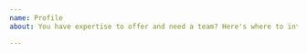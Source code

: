 ```yaml
---
name: Profile
about: You have expertise to offer and need a team? Here's where to introduce yourself!

---
```



